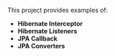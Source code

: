This project provides examples of:

* **Hibernate Interceptor**
* **Hibernate Listeners**
* **JPA Callback**
* **JPA Converters**
